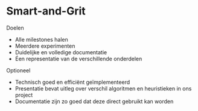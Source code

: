 # Smart-and-Grit

Doelen
- Alle milestones halen
- Meerdere experimenten
- Duidelijke en volledige documentatie
- Éen representatie van de verschillende onderdelen

Optioneel
- Technisch goed en efficiënt geïmplementeerd
- Presentatie bevat uitleg over verschil algoritmen en heuristieken in ons project
- Documentatie zijn zo goed dat deze direct gebruikt kan worden
